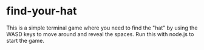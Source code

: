 # find-your-hat
This is a simple terminal game where you need to find the "hat" by using the WASD keys to move around and reveal the spaces. Run this with node.js to start the game.
